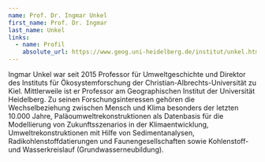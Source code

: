 ```yaml
---
name: Prof. Dr. Ingmar Unkel
first_name: Prof. Dr. Ingmar
last_name: Unkel
links:
  - name: Profil
    absolute_url: https://www.geog.uni-heidelberg.de/institut/unkel.html
---
```


Ingmar Unkel war seit 2015 Professor für Umweltgeschichte und Direktor des Instituts für Ökosystemforschung der Christian-Albrechts-Universität zu Kiel. Mittlerweile ist er Professor am Geographischen Institut der Universität Heidelberg. Zu seinen Forschungsinteressen gehören die Wechselbeziehung zwischen Mensch und Klima besonders der letzten 10.000 Jahre, Paläoumweltrekonstruktionen als Datenbasis für die Modellierung von Zukunftsszenarios in der Klimaentwicklung, Umweltrekonstruktionen mit Hilfe von Sedimentanalysen, Radikohlenstoffdatierungen und Faunengesellschaften
sowie Kohlenstoff- und Wasserkreislauf (Grundwasserneubildung).